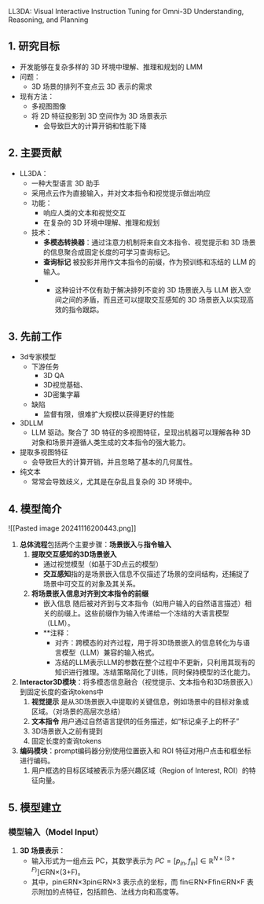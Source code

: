 LL3DA: Visual Interactive Instruction Tuning for  Omni-3D Understanding, Reasoning, and Planning
## 1. 研究目标

- 开发能够在复杂多样的 3D 环境中理解、推理和规划的 LMM
- 问题：
	- 3D 场景的排列不变点云 3D 表示的需求
- 现有方法：
	- 多视图图像
	- 将 2D 特征投影到 3D 空间作为 3D 场景表示
		- 会导致巨大的计算开销和性能下降

## 2. 主要贡献

- LL3DA：
	- 一种大型语言 3D 助手
	- 采用点云作为直接输入，并对文本指令和视觉提示做出响应
	- 功能：
		- 响应人类的文本和视觉交互
		- 在复杂的 3D 环境中理解、推理和规划
	- 技术：
		- **多模态转换器**：通过注意力机制将来自文本指令、视觉提示和 3D 场景的信息聚合成固定长度的可学习查询标记。
		- **查询标记** 被投影并用作文本指令的前缀，作为预训练和冻结的 LLM 的输入。
		- * 这种设计不仅有助于解决排列不变的 3D 场景嵌入与 LLM 嵌入空间之间的矛盾，而且还可以提取交互感知的 3D 场景嵌入以实现高效的指令跟踪。

## 3. 先前工作

- 3d专家模型
	- 下游任务
		- 3D QA
		- 3D视觉基础、
		- 3D密集字幕
	- 缺陷
		- 监督有限，很难扩大规模以获得更好的性能
- 3DLLM
	- LLM 驱动。聚合了 3D 特征的多视图特征，呈现出机器可以理解各种 3D 对象和场景并遵循人类生成的文本指令的强大能力。
- 提取多视图特征
	- 会导致巨大的计算开销，并且忽略了基本的几何属性。
- 纯文本
	- 常常会导致歧义，尤其是在杂乱且复杂的 3D 环境中。

## 4. 模型简介

![[Pasted image 20241116200443.png]]
1. **总体流程**包括两个主要步骤：**场景嵌入**与**指令输入**
	1. **提取交互感知的3D场景嵌入**
		- 通过视觉模型（如基于3D点云的模型）
		- **交互感知**指的是场景嵌入信息不仅描述了场景的空间结构，还捕捉了场景中可交互的对象及其关系。
	2. **将场景嵌入信息对齐到文本指令的前缀**
		- 嵌入信息 随后被对齐到与文本指令（如用户输入的自然语言描述）相关的前缀上。这些前缀作为输入传递给一个冻结的大语言模型（LLM）。
		- **注释：
			- 对齐：跨模态的对齐过程，用于将3D场景嵌入的信息转化为与语言模型（LLM）兼容的输入格式。
			- 冻结的LLM表示LLM的参数在整个过程中不更新，只利用其现有的知识进行推理。冻结策略简化了训练，同时保持模型的泛化能力。
2. **Interactor3D模块**：将多模态信息融合（视觉提示、文本指令和3D场景嵌入）到固定长度的查询tokens中
	1. **视觉提示** 是从3D场景嵌入中提取的关键信息，例如场景中的目标对象或区域。（对场景的高层次总结）
	2. **文本指令** 用户通过自然语言提供的任务描述，如“标记桌子上的杯子”
	3. 3D场景嵌入之前有提到
	4. 固定长度的查询tokens
3. **编码模块**：prompt编码器分别使用位置嵌入和 ROI 特征对用户点击和框坐标进行编码。
	1. 用户框选的目标区域被表示为感兴趣区域（Region of Interest, ROI）的特征向量。

## 5. 模型建立

### 模型输入（Model Input）

1. **3D 场景表示**：
    - 输入形式为一组点云 PC​，其数学表示为 $PC=[p_{in},f_{in}]\in\mathbb{R}^{N\times(3+F)}$]∈RN×(3+F)。
    - 其中，pin∈RN×3pin​∈RN×3 表示点的坐标，而 fin∈RN×Ffin​∈RN×F 表示附加的点特征，包括颜色、法线方向和高度等。